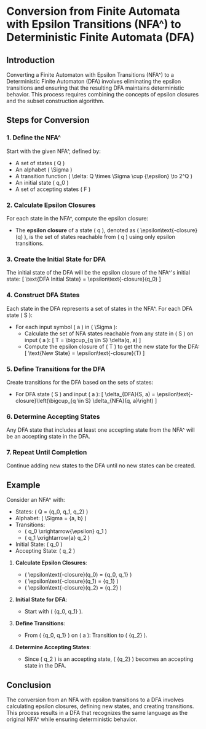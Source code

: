 # Conversion from Finite Automata with Epsilon Transitions (NFA^) to Deterministic Finite Automata (DFA)

## Introduction

Converting a Finite Automaton with Epsilon Transitions (NFA^) to a Deterministic Finite Automaton (DFA) involves eliminating the epsilon transitions and ensuring that the resulting DFA maintains deterministic behavior. This process requires combining the concepts of epsilon closures and the subset construction algorithm.

## Steps for Conversion

### 1. **Define the NFA^**

Start with the given NFA^, defined by:
- A set of states \( Q \)
- An alphabet \( \Sigma \)
- A transition function \( \delta: Q \times \Sigma \cup \{\epsilon\} \to 2^Q \)
- An initial state \( q_0 \)
- A set of accepting states \( F \)

### 2. **Calculate Epsilon Closures**

For each state in the NFA^, compute the epsilon closure:
- The **epsilon closure** of a state \( q \), denoted as \( \epsilon\text{-closure}(q) \), is the set of states reachable from \( q \) using only epsilon transitions.

### 3. **Create the Initial State for DFA**

The initial state of the DFA will be the epsilon closure of the NFA^'s initial state:
\[
\text{DFA Initial State} = \epsilon\text{-closure}(q_0)
\]

### 4. **Construct DFA States**

Each state in the DFA represents a set of states in the NFA^. For each DFA state \( S \):

- For each input symbol \( a \) in \( \Sigma \):
  - Calculate the set of NFA states reachable from any state in \( S \) on input \( a \):
  \[
  T = \bigcup_{q \in S} \delta(q, a)
  \]
  - Compute the epsilon closure of \( T \) to get the new state for the DFA:
  \[
  \text{New State} = \epsilon\text{-closure}(T)
  \]

### 5. **Define Transitions for the DFA**

Create transitions for the DFA based on the sets of states:
- For DFA state \( S \) and input \( a \):
\[
\delta_{DFA}(S, a) = \epsilon\text{-closure}\left(\bigcup_{q \in S} \delta_{NFA}(q, a)\right)
\]

### 6. **Determine Accepting States**

Any DFA state that includes at least one accepting state from the NFA^ will be an accepting state in the DFA.

### 7. **Repeat Until Completion**

Continue adding new states to the DFA until no new states can be created.

## Example

Consider an NFA^ with:
- States: \( Q = \{q_0, q_1, q_2\} \)
- Alphabet: \( \Sigma = \{a, b\} \)
- Transitions:
  - \( q_0 \xrightarrow{\epsilon} q_1 \)
  - \( q_1 \xrightarrow{a} q_2 \)
- Initial State: \( q_0 \)
- Accepting State: \( q_2 \)

1. **Calculate Epsilon Closures**:
   - \( \epsilon\text{-closure}(q_0) = \{q_0, q_1\} \)
   - \( \epsilon\text{-closure}(q_1) = \{q_1\} \)
   - \( \epsilon\text{-closure}(q_2) = \{q_2\} \)

2. **Initial State for DFA**:
   - Start with \( \{q_0, q_1\} \).

3. **Define Transitions**:
   - From \( \{q_0, q_1\} \) on \( a \): Transition to \( \{q_2\} \).

4. **Determine Accepting States**:
   - Since \( q_2 \) is an accepting state, \( \{q_2\} \) becomes an accepting state in the DFA.

## Conclusion

The conversion from an NFA with epsilon transitions to a DFA involves calculating epsilon closures, defining new states, and creating transitions. This process results in a DFA that recognizes the same language as the original NFA^ while ensuring deterministic behavior.
